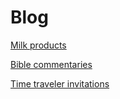 # Blog

[Milk products](milk-products)

[Bible commentaries](bible-commentaries)

[Time traveler invitations](time-traveler-invites)
